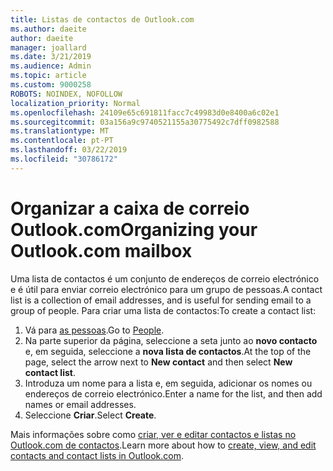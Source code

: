 ```yaml
---
title: Listas de contactos de Outlook.com
ms.author: daeite
author: daeite
manager: joallard
ms.date: 3/21/2019
ms.audience: Admin
ms.topic: article
ms.custom: 9000258
ROBOTS: NOINDEX, NOFOLLOW
localization_priority: Normal
ms.openlocfilehash: 24109e65c691811facc7c49983d0e8400a6c02e1
ms.sourcegitcommit: 03a156a9c9740521155a30775492c7dff0982588
ms.translationtype: MT
ms.contentlocale: pt-PT
ms.lasthandoff: 03/22/2019
ms.locfileid: "30786172"
---
```

# <a name="organizing-your-outlookcom-mailbox"></a><span data-ttu-id="206e8-102">Organizar a caixa de correio Outlook.com</span><span class="sxs-lookup"><span data-stu-id="206e8-102">Organizing your Outlook.com mailbox</span></span>

<span data-ttu-id="206e8-103">Uma lista de contactos é um conjunto de endereços de correio electrónico e é útil para enviar correio electrónico para um grupo de pessoas.</span><span class="sxs-lookup"><span data-stu-id="206e8-103">A contact list is a collection of email addresses, and is useful for sending email to a group of people.</span></span> <span data-ttu-id="206e8-104">Para criar uma lista de contactos:</span><span class="sxs-lookup"><span data-stu-id="206e8-104">To create a contact list:</span></span>

1. <span data-ttu-id="206e8-105">Vá para [as pessoas](https://outlook.live.com/people/).</span><span class="sxs-lookup"><span data-stu-id="206e8-105">Go to [People](https://outlook.live.com/people/).</span></span>
1. <span data-ttu-id="206e8-106">Na parte superior da página, seleccione a seta junto ao **novo contacto** e, em seguida, seleccione a **nova lista de contactos**.</span><span class="sxs-lookup"><span data-stu-id="206e8-106">At the top of the page, select the arrow next to **New contact** and then select **New contact list**.</span></span>
1. <span data-ttu-id="206e8-107">Introduza um nome para a lista e, em seguida, adicionar os nomes ou endereços de correio electrónico.</span><span class="sxs-lookup"><span data-stu-id="206e8-107">Enter a name for the list, and then add names or email addresses.</span></span>
1. <span data-ttu-id="206e8-108">Seleccione **Criar**.</span><span class="sxs-lookup"><span data-stu-id="206e8-108">Select **Create**.</span></span>

<span data-ttu-id="206e8-109">Mais informações sobre como [criar, ver e editar contactos e listas no Outlook.com de contactos](https://support.office.com/article/5b909158-036e-4820-92f7-2a27f57b9f01).</span><span class="sxs-lookup"><span data-stu-id="206e8-109">Learn more about how to [create, view, and edit contacts and contact lists in Outlook.com](https://support.office.com/article/5b909158-036e-4820-92f7-2a27f57b9f01).</span></span>
